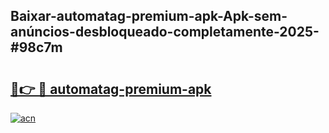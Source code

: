 ## Baixar-automatag-premium-apk-Apk-sem-anúncios-desbloqueado-completamente-2025-#98c7m

# <h2><a href="https://ainizakaria.my?title=automatag-premium-apk&ref=20M">🔗👉 🔴 automatag-premium-apk</a></h2>

[![acn](https://github.com/user-attachments/assets/0f9c940e-d8b0-45ae-aac7-cd30a18b3e1c)](https://ainizakaria.my?title=automatag-premium-apk&ref=20M)

